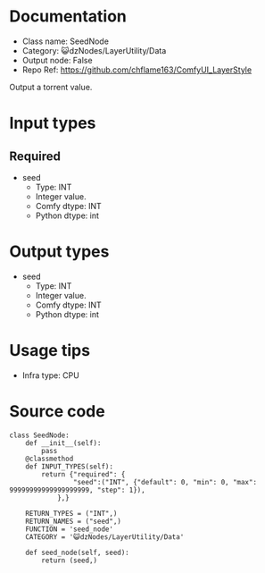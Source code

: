 # Documentation
- Class name: SeedNode
- Category: 😺dzNodes/LayerUtility/Data
- Output node: False
- Repo Ref: https://github.com/chflame163/ComfyUI_LayerStyle

Output a torrent value.

# Input types
## Required

- seed
    - Type: INT
    - Integer value.
    - Comfy dtype: INT
    - Python dtype: int

# Output types

- seed
    - Type: INT
    - Integer value.
    - Comfy dtype: INT
    - Python dtype: int

# Usage tips
- Infra type: CPU

# Source code
```
class SeedNode:
    def __init__(self):
        pass
    @classmethod
    def INPUT_TYPES(self):
        return {"required": {
                "seed":("INT", {"default": 0, "min": 0, "max": 99999999999999999999, "step": 1}),
            },}

    RETURN_TYPES = ("INT",)
    RETURN_NAMES = ("seed",)
    FUNCTION = 'seed_node'
    CATEGORY = '😺dzNodes/LayerUtility/Data'

    def seed_node(self, seed):
        return (seed,)
```